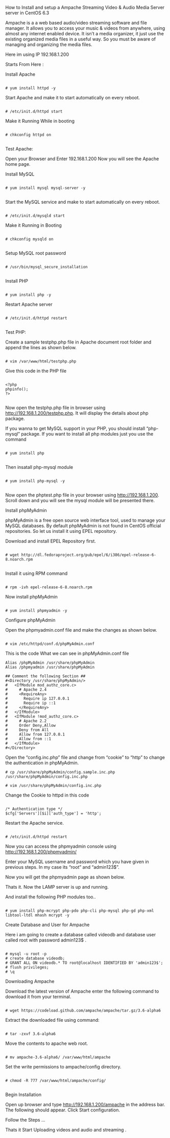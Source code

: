 How to Install and setup a Ampache Streaming Video & Audio Media Server server in CentOS 6.3

Ampache is a a web based audio/video streaming software and file manager. It allows you to access your music & videos from anywhere, using almost any internet enabled device. It isn’t a media organizer, it just use the existing organized media files in a useful way. So you must be aware of managing and organizing the media files.


Here im using IP 192.168.1.200


Starts From Here : 


Install Apache


```

# yum install httpd -y

```

Start Apache and make it to start automatically on every reboot.


```

# /etc/init.d/httpd start

```

Make it Running While in booting 



```

# chkconfig httpd on


```


Test Apache:

Open your Browser and Enter 192.168.1.200 Now you will see the Apache home page.






Install MySQL


```

# yum install mysql mysql-server -y


```

Start the MySQL service and make to start automatically on every reboot.


```

# /etc/init.d/mysqld start

```

Make it Running in Booting 


```

# chkconfig mysqld on


```

Setup MySQL root password


```

# /usr/bin/mysql_secure_installation


```


Install PHP


```

# yum install php -y

```

Restart Apache server


```

# /etc/init.d/httpd restart


```

Test PHP:


Create a sample testphp.php file in Apache document root folder and append the lines as shown below.


```

# vim /var/www/html/testphp.php

```


Give this code in the PHP file



```

<?php
phpinfo();
?>


```


Now open the testphp.php file in browser using http://192.168.1.200/testphp.php. It will display the details about php package.


If you wanna to get MySQL support in your PHP, you should install “php-mysql” package. If you want to install all php modules just you use the command 


```

# yum install php


```

Then insatall php-mysql module 


```

# yum install php-mysql -y


```

Now open the phptest.php file in your browser using http://192.168.1.200. Scroll down and you will see the mysql module will be presented there.


Install phpMyAdmin


phpMyAdmin is a free open source web interface tool, used to manage your MySQL databases. By default phpMyAdmin is not found in CentOS official repositories. So let us install it using EPEL repository.

Download and install EPEL Repository first.


```

# wget http://dl.fedoraproject.org/pub/epel/6/i386/epel-release-6-8.noarch.rpm


```
Install it using RPM command


```

# rpm -ivh epel-release-6-8.noarch.rpm

```

Now install phpMyAdmin


```

# yum install phpmyadmin -y

```

Configure phpMyAdmin

Open the phpmyadmin.conf file and make the changes as shown below.


```

# vim /etc/httpd/conf.d/phpMyAdmin.conf

```

This is the code What we can see in phpMyAdmin.conf file


```
Alias /phpMyAdmin /usr/share/phpMyAdmin
Alias /phpmyadmin /usr/share/phpMyAdmin

## Comment the following Section ##
#<Directory /usr/share/phpMyAdmin/>
#   <IfModule mod_authz_core.c>
#     # Apache 2.4
#     <RequireAny>
#       Require ip 127.0.0.1
#       Require ip ::1
#     </RequireAny>
#   </IfModule>
#   <IfModule !mod_authz_core.c>
#     # Apache 2.2
#     Order Deny,Allow
#     Deny from All
#     Allow from 127.0.0.1
#     Allow from ::1
#   </IfModule>
#</Directory>

```

Open the “config.inc.php” file and change from “cookie” to “http” to change the authentication in phpMyAdmin.


```
# cp /usr/share/phpMyAdmin/config.sample.inc.php /usr/share/phpMyAdmin/config.inc.php 

# vim /usr/share/phpMyAdmin/config.inc.php 

```

Change the Cookie to httpd in this code 


```

/* Authentication type */
$cfg['Servers'][$i]['auth_type'] = 'http';

```


Restart the Apache service.


```

# /etc/init.d/httpd restart

```

Now you can access the phpmyadmin console using http://192.168.1.200/phpmyadmin/


Enter your MySQL username and password which you have given in previous steps. In my case its “root” and “admin123$”.


Now you will get the phpmyadmin page as shown below. 


Thats it. Now the LAMP server is up and running.


And install the following PHP modules too..


```

# yum install php-mcrypt php-pdo php-cli php-mysql php-gd php-xml libtool-ltdl mhash mcrypt -y

```

Create Database and User for Ampache


Here i am going to create a database called videodb and database user called root with password admin123$ . 



```

# mysql -u root -p
# create database videodb;
# GRANT ALL ON videodb.* TO root@localhost IDENTIFIED BY 'admin123$'; 
# flush privileges;
# \q

```


Downloading Ampache



Download the latest version of Ampache enter the following command to download it from your terminal.


```

# wget https://codeload.github.com/ampache/ampache/tar.gz/3.6-alpha6

````

Extract the downloaded file using command:



```

# tar -zxvf 3.6-alpha6

```


Move the contents to apache web root.


```

# mv ampache-3.6-alpha6/ /var/www/html/ampache

```


Set the write permissions to ampache/config directory.


```

# chmod -R 777 /var/www/html/ampache/config/


```

Begin Installation


Open up browser and type http://192.168.1.200/ampache in the address bar.
The following should appear. Click Start configuration.


Follow the Steps ...


Thats it Start Uploading videos and audio and streaming .

